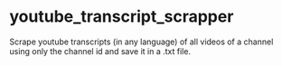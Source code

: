 # youtube_transcript_scrapper
Scrape youtube transcripts (in any language) of all videos of a channel using only the channel id and save it in a .txt file.
